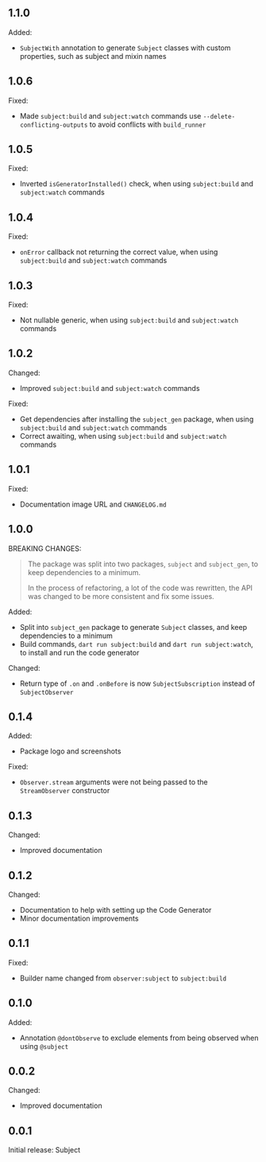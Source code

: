 ## 1.1.0

Added:
- `SubjectWith` annotation to generate `Subject` classes with custom properties, such as subject and mixin names

## 1.0.6

Fixed:
- Made `subject:build` and `subject:watch` commands use `--delete-conflicting-outputs` to avoid conflicts with `build_runner`

## 1.0.5

Fixed:
- Inverted `isGeneratorInstalled()` check, when using `subject:build` and `subject:watch` commands

## 1.0.4

Fixed:
- `onError` callback not returning the correct value, when using `subject:build` and `subject:watch` commands

## 1.0.3

Fixed:
- Not nullable generic, when using `subject:build` and `subject:watch` commands

## 1.0.2

Changed:
- Improved `subject:build` and `subject:watch` commands

Fixed:
- Get dependencies after installing the `subject_gen` package, when using `subject:build` and `subject:watch` commands
- Correct awaiting, when using `subject:build` and `subject:watch` commands

## 1.0.1

Fixed:
- Documentation image URL and `CHANGELOG.md`

## 1.0.0

BREAKING CHANGES:
> The package was split into two packages, `subject` and `subject_gen`, to keep dependencies to a minimum.
> 
> In the process of refactoring, a lot of the code was rewritten, the API was changed to be more consistent and fix some issues.

Added:
- Split into `subject_gen` package to generate `Subject` classes, and keep dependencies to a minimum
- Build commands, `dart run subject:build` and `dart run subject:watch`, to install and run the code generator

Changed:
- Return type of `.on` and `.onBefore` is now `SubjectSubscription` instead of `SubjectObserver`

## 0.1.4

Added:
- Package logo and screenshots

Fixed:
- `Observer.stream` arguments were not being passed to the `StreamObserver` constructor

## 0.1.3

Changed:
- Improved documentation

## 0.1.2

Changed:
- Documentation to help with setting up the Code Generator
- Minor documentation improvements

## 0.1.1

Fixed:
- Builder name changed from `observer:subject` to `subject:build`

## 0.1.0

Added:
- Annotation `@dontObserve` to exclude elements from being observed when using `@subject`

## 0.0.2

Changed:
- Improved documentation

## 0.0.1

Initial release: Subject